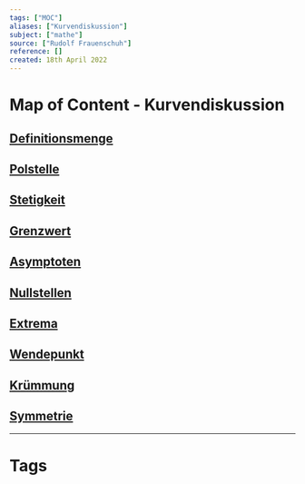 ```yaml
---
tags: ["MOC"]
aliases: ["Kurvendiskussion"]
subject: ["mathe"]
source: ["Rudolf Frauenschuh"]
reference: []
created: 18th April 2022
---
```

# Map of Content - Kurvendiskussion
## [Definitionsmenge](Definitionsmenge)
## [Polstelle](Polstelle)
## [Stetigkeit](Stetigkeit.md)
## [Grenzwert](Grenzwert.md)
## [Asymptoten](Asymptoten)
## [Nullstellen](Nullstellen)
## [Extrema](Extrema)
## [Wendepunkt](Wendepunkt.md) 
## [Krümmung](Kr%C3%BCmmung)
## [Symmetrie](Symmetrie)

---
# Tags